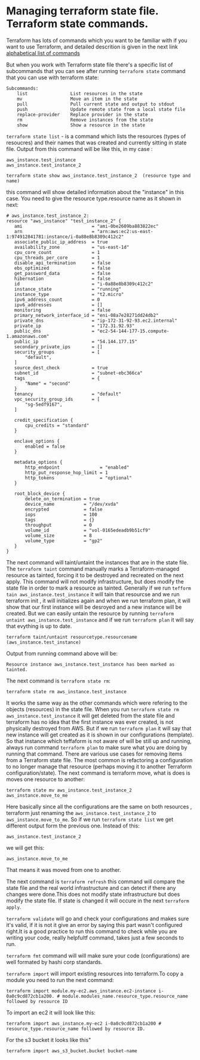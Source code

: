 # Managing terraform state file. Terraform state commands.

Terraform has lots of commands which you want to be familiar with if you want to use Terraform, and detailed descrition is given in the next link [alphabetical list of commands](https://www.terraform.io/docs/cli/commands/import.html)

But when you work with Terraform state file there's a specific list of subcommands that you can see after running `terraform state` command that you can use with terraform state:

```
Subcommands:
    list                List resources in the state
    mv                  Move an item in the state
    pull                Pull current state and output to stdout
    push                Update remote state from a local state file
    replace-provider    Replace provider in the state
    rm                  Remove instances from the state
    show                Show a resource in the state
```

`terraform state list` - is a command which lists the resources (types of resoucres) and their names that was created and currently sitting in state file. Output from this command will be like this, in my case :

```
aws_instance.test_instance
aws_instance.test_instance_2
```

```
terraform state show aws_instance.test_instance_2  (resource type and name)
 ```
 this command will show detailed information about the "instance" in this case. You need to give the resource type.resource name as it shown in next:
 ```
# aws_instance.test_instance_2:
resource "aws_instance" "test_instance_2" {
    ami                          = "ami-0be2609ba883822ec"
    arn                          = "arn:aws:ec2:us-east-1:974912841781:instance/i-0a88e8b8309c412c2"
    associate_public_ip_address  = true
    availability_zone            = "us-east-1d"
    cpu_core_count               = 1
    cpu_threads_per_core         = 1
    disable_api_termination      = false
    ebs_optimized                = false
    get_password_data            = false
    hibernation                  = false
    id                           = "i-0a88e8b8309c412c2"
    instance_state               = "running"
    instance_type                = "t2.micro"
    ipv6_address_count           = 0
    ipv6_addresses               = []
    monitoring                   = false
    primary_network_interface_id = "eni-08a7e28271dd24db2"
    private_dns                  = "ip-172-31-92-93.ec2.internal"
    private_ip                   = "172.31.92.93"
    public_dns                   = "ec2-54-144-177-15.compute-1.amazonaws.com"
    public_ip                    = "54.144.177.15"
    secondary_private_ips        = []
    security_groups              = [
        "default",
    ]
    source_dest_check            = true
    subnet_id                    = "subnet-ebc366ca"
    tags                         = {
        "Name" = "second"
    }
    tenancy                      = "default"
    vpc_security_group_ids       = [
        "sg-5edf9167",
    ]

    credit_specification {
        cpu_credits = "standard"
    }

    enclave_options {
        enabled = false
    }

    metadata_options {
        http_endpoint               = "enabled"
        http_put_response_hop_limit = 1
        http_tokens                 = "optional"
    }

    root_block_device {
        delete_on_termination = true
        device_name           = "/dev/xvda"
        encrypted             = false
        iops                  = 100
        tags                  = {}
        throughput            = 0
        volume_id             = "vol-0165edeadb9b51cf9"
        volume_size           = 8
        volume_type           = "gp2"
    }
}
 ```
The next command  will taint/untaint the instances that are in the state file. The ```terraform taint``` command manually marks a Terraform-managed resource as tainted, forcing it to be destroyed and recreated on the next apply. This command will not modify infrastructure, but does modify the state file in order to mark a resource as tainted. Generally if we run ```tefform tain aws_instance.test_instance``` it will tain that resourcse and we run terraform init , it will initializes again and when we run terraform plan, it will show that our first instance will be desroyed and a new instance will be created. But we can easily untain the resource by running ```terraform untaint aws_instance.test_instance``` and if we run ```terraform plan``` it will say that evything is up to date.

```
terraform taint/untaint resourcetype.resourcename (aws_instance.test_instance)
```
Output from running command above will be:

```
Resource instance aws_instance.test_instance has been marked as tainted. 
```
The next command is ```terraform state rm```:

```
terraform state rm aws_instance.test_instance
```
It works the same way as the other commands which were refering to the objects (resources) in the state file. When you run ```terraform state rm aws_instance.test_instance``` it will get deleted from the state file and terraform has no idea that the first instance was ever created, is not physically destroyed from AWS. But if we run ```terraform plan``` it will say that new instance will get created as it is shown in our configurations (template). So that instance which teffaform is not aware of will be still up and running, always run command ```terraform plan``` to make sure what you are doing by running that command. There are various use cases for removing items from a Terraform state file. The most common is refactoring a configuration to no longer manage that resource (perhaps moving it to another Terraform configuration/state).
The next command is terraform move, what is does is moves one resource to another: 
```
terraform state mv aws_instance.test_instance_2 aws_instance.move_to_me
```
Here basically since all the configurations are the same on both resources , terraform just renaming the ```aws_instance.test_instance_2``` to ```aws_instance.move_to_me```. So if we run ```terraform state list``` we get different output form the previous one. Instead of this:
```
aws_instance.test_instance_2
```
we will get this:
```
aws_instance.move_to_me
```
That means it was moved from one to another.

The next command is ```terraform refresh``` this command will compare the state file and the real world infrastructure and can detect if there any changes were done.This does not modify state infrastructure but does modify the state file. If state is changed it will occure in the next ```terraform apply```.

```terraform validate``` will go and check your configurations and makes sure it's valid, if it is not it give an error by saying this part wasn't configured right.It is a good practice to run this command to check while you are writing your  code, really helpfultf command, takes just a few seconds to run. 

```terraform fmt``` command will will make sure your code (configurations) are well formated by hashi corp standards.

```terraform import``` will import existing resources into terraform.To copy a module you need to run the next command:
```
terraform import module.my-ec2.aws_instance.ec2-instance i-0a0c9cd872cb1a200. # module.modules_name.resource_type.resource_name followed by resource ID
```
To import an ec2 it will look like this:
```
terraform import aws_instance.my-ec2 i-0a0c9cd872cb1a200 # resource_type.resource_name followed by resource ID.
```
For the s3 bucket it looks like this"
```
terraform import aws_s3_bucket.bucket bucket-name
```

